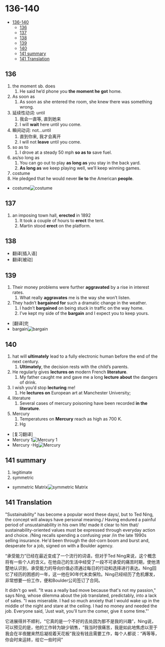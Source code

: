 # 136-140

- [136-140](#136-140)
  - [136](#136)
  - [137](#137)
  - [138](#138)
  - [139](#139)
  - [140](#140)
  - [141 summary](#141-summary)
  - [141 Translation](#141-translation)

## 136

1. the moment sb. does
   1. He said he’d phone you **the moment he got** home.
2. As soon as
   1. As soon as she entered the room, she knew there was something wrong.
3. 延续性动词: until
   1. 我会一直等, 直到她来
   2. I will **wait** here until you come.
4. 瞬间动词: not...until
   1. 直到你来, 我才会离开
   2. I will not **leave** until you come.
5. so as to
   1. I drove at a steady 50 mph **so as to** save fuel.
6. as/so long as
   1. You can go out to play **as long as** you stay in the back yard.
   2. **As long as** we keep playing well, we’ll keep winning games.
7. costume
8. He pledged that he would never **lie to** the American **people**.

- costume![costume](https://www.rastaimposta.com/DSN/rastaimpostacom/Commerce/ProductImages/lg1_000785.jpg)

## 137

1. an imposing town hall, **erected** in 1892
   1. It took a couple of hours to **erect** the tent.
   2. Martin stood **erect** on the platform.

## 138

- 翻译[插入语]
- 翻译[被动]

## 139

1. Their money problems were further **aggravated** by a rise in interest rates.
   1. What really **aggravates** me is the way she won’t listen.
2. They hadn’t **bargained for** such a dramatic change in the weather.
   1. I hadn’t **bargained** on being stuck in traffic on the way home.
   2. I’ve kept my side of the **bargain** and I expect you to keep yours.

- [翻译]完
- bargain![bargain](https://www.industriallogic.com/img/blog/2010/12/bargainHuntingForCoats.jpg)

## 140

1. hat will **ultimately** lead to a fully electronic human before the end of the next century.
   1. **Ultimately**, the decision rests with the child’s parents.
2. He regularly gives **lectures on** modern French **literature**.
   1. My father caught me and gave me a long **lecture about** the dangers of drink.
3. I wish you’d stop **lecturing** me!
   1. He **lectures on** European art at Manchester University;
4. literature
   1. Several cases of mercury poisoning have been recorded **in the literature**.
5. Mercury
   1. Temperatures on **Mercury** reach as high as 700 K.
   2. Hg

- [复习翻译]
- Mercury 1![Mercury 1](https://solarsystem.nasa.gov/system/stellar_items/image_files/2_feature_1600x900_mercury.jpg)
- Mercury -Hg![Mercury](https://cdn.britannica.com/91/150291-050-675525C7/mercury-beads-glass-container.jpg)

## 141 summary

1. legitimate
2. symmetric

- symmetric Matrix![symmetric Matrix](https://cdn1.byjus.com/wp-content/uploads/2020/07/Symmetric-Matrix-Skew-Symmetric-Matrix.png)

## 141 Translation

"Sustainability" has become a popular word these days/, but to Ted Ning, the concept will always have personal meaning./ Having endured a painful period of unsustainability in his own life/ made it clear to him that/ sustainability-oriented values must be expressed through everyday action and choice. /Ning recalls spending a confusing year /in the late 1990s selling insurance. He'd been through the dot-corn boom and burst and, desperate for a job, signed on with a Boulder agency.

“承受能力”已经在最近变成了一个流行的词语，但对于Ted Ning来说，这个概念将有一些个人的含义。在他自己的生活中经受了一段不可承受的痛苦时期，使他清楚地认识到，承受能力的导向价值必须通过每日的行动和选择进行表达。Ning回忆了经历的困惑的一年，这一他在90年代末卖保险。Ning已经经历了危机爆发，非常想要一份工作，便和Boulder公司签订了合同。

It didn't go well. "It was a really bad move because that's not my passion," says Ning, whose dilemma about the job translated, predictably, into a lack of sales. "I was miserable. I had so much anxiety that I would wake up in the middle of the night and stare at the ceiling. I had no money and needed the job. Everyone said, 'Just wait, you'll turn the comer, give it some time."'

它进展得并不顺利，“它真的是一个不好的去处因为那不是我的兴趣”，Ning说，可以预见的是，他的工作转为缺少销售，“我当时很痛苦，我是如此地焦虑以至于我会在半夜醒来然后凝视着天花板”我没有钱且需要工作，每个人都说：“再等等，你会时来运转，给它一些时间”
